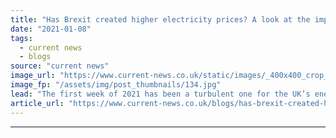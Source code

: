 ```yaml
---
title: "Has Brexit created higher electricity prices? A look at the impact of decoupling from EUphemia"
date: "2021-01-08"
tags: 
  - current news
  - blogs
source: "current news"
image_url: "https://www.current-news.co.uk/static/images/_400x400_crop_center-center/Brexit-pixabay-NC.jpg"
image_fp: "/assets/img/post_thumbnails/134.jpg"
lead: "​The first week of 2021 has been a turbulent one for the UK’s energy market, with price spikes and tight margins keeping traders on their toes."
article_url: "https://www.current-news.co.uk/blogs/has-brexit-created-higher-electricity-prices-a-look-at-the-impact-of-decoupling-from-euphemia?utm_source=rss-feeds&utm_medium=rss&utm_campaign=rss"
---
```


---
